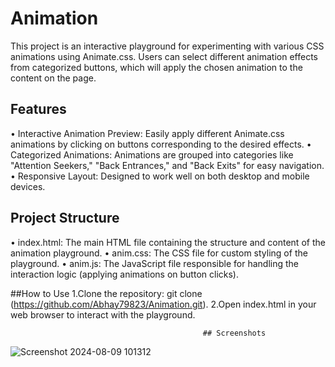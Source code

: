 # Animation
This project is an interactive playground for experimenting with various CSS animations using Animate.css. Users can select different animation effects from categorized buttons, which will apply the chosen animation to the content on the page.

## Features
•	Interactive Animation Preview: Easily apply different Animate.css animations by clicking on buttons corresponding to the desired effects.
•	Categorized Animations: Animations are grouped into categories like "Attention Seekers," "Back Entrances," and "Back Exits" for easy navigation.
•	Responsive Layout: Designed to work well on both desktop and mobile devices.

## Project Structure
•	index.html: The main HTML file containing the structure and content of the animation playground.
•	anim.css: The CSS file for custom styling of the playground.
•	anim.js: The JavaScript file responsible for handling the interaction logic (applying animations on button clicks).

##How to Use
1.Clone the repository: git clone (https://github.com/Abhay79823/Animation.git).
2.Open index.html in your web browser to interact with the playground.

                                               ## Screenshots
![Screenshot 2024-08-09 101312](https://github.com/user-attachments/assets/1a9ad2a3-9aac-40ff-b889-6e98c32097c1)


